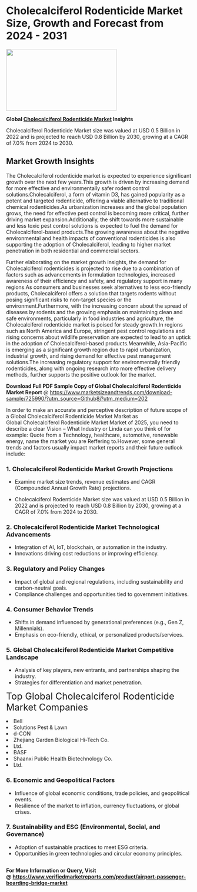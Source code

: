 <H1>Cholecalciferol Rodenticide Market Size, Growth and Forecast from 2024 - 2031</H1><img class="aligncenter size-medium wp-image-584254" src="https://thirdeyenews.in/wp-content/uploads/2024/09/Global-Market-Research-300x168.jpeg" alt="" width="300" height="168" /><p><strong>Global&nbsp;<a href="https://www.marketsizeandtrends.com/download-sample/725990/?utm_source=Github8j?utm_medium=202">Cholecalciferol Rodenticide Market</a> Insights</strong></p><p>Cholecalciferol Rodenticide Market size was valued at USD 0.5 Billion in 2022 and is projected to reach USD 0.8 Billion by 2030, growing at a CAGR of 7.0% from 2024 to 2030.</p><p><h2>Market Growth Insights</h2> <p>The Cholecalciferol rodenticide market is expected to experience significant growth over the next few years.This growth is driven by increasing demand for more effective and environmentally safer rodent control solutions.Cholecalciferol, a form of vitamin D3, has gained popularity as a potent and targeted rodenticide, offering a viable alternative to traditional chemical rodenticides.As urbanization increases and the global population grows, the need for effective pest control is becoming more critical, further driving market expansion.Additionally, the shift towards more sustainable and less toxic pest control solutions is expected to fuel the demand for Cholecalciferol-based products.The growing awareness about the negative environmental and health impacts of conventional rodenticides is also supporting the adoption of Cholecalciferol, leading to higher market penetration in both residential and commercial sectors.</p> <p>Further elaborating on the market growth insights, the demand for Cholecalciferol rodenticides is projected to rise due to a combination of factors such as advancements in formulation technologies, increased awareness of their efficiency and safety, and regulatory support in many regions.As consumers and businesses seek alternatives to less eco-friendly products, Cholecalciferol offers a solution that targets rodents without posing significant risks to non-target species or the environment.Furthermore, with the increasing concern about the spread of diseases by rodents and the growing emphasis on maintaining clean and safe environments, particularly in food industries and agriculture, the Cholecalciferol rodenticide market is poised for steady growth.In regions such as North America and Europe, stringent pest control regulations and rising concerns about wildlife preservation are expected to lead to an uptick in the adoption of Cholecalciferol-based products.Meanwhile, Asia-Pacific is emerging as a significant growth region due to rapid urbanization, industrial growth, and rising demand for effective pest management solutions.The increasing regulatory support for environmentally friendly rodenticides, along with ongoing research into more effective delivery methods, further supports the positive outlook for the market.</p> <p><span class=""><strong>Download Full PDF Sample Copy of Global Cholecalciferol Rodenticide Market Report</strong> @ <a href="https://www.marketsizeandtrends.com/download-sample/725990/?utm_source=Github8j?utm_medium=202" target="_blank">https://www.marketsizeandtrends.com/download-sample/725990/?utm_source=Github8j?utm_medium=202</a></span></p><p>In order to make an accurate and perceptive description of future scope of a Global&nbsp;Cholecalciferol Rodenticide Market Market as Global&nbsp;Cholecalciferol Rodenticide Market Market of 2025, you need to describe a clear Vision &ndash; What Industry or Linda can you think of for example: Quote from a Technology, healthcare, automotive, renewable energy, name the market you are Reffering to.However, some general trends and factors usually impact market reports and their future outlook include:</p><h3>1.&nbsp;<strong>Cholecalciferol Rodenticide Market Growth Projections</strong></h3><ul><li>Examine market size trends, revenue estimates and CAGR (Compounded Annual Growth Rate) projections.</li><li><p>Cholecalciferol Rodenticide Market size was valued at USD 0.5 Billion in 2022 and is projected to reach USD 0.8 Billion by 2030, growing at a CAGR of 7.0% from 2024 to 2030.</p></li></ul><h3>2.&nbsp;<strong>Cholecalciferol Rodenticide Market Technological Advancements</strong></h3><ul><li>Integration of AI, IoT, blockchain, or automation in the industry.</li><li>Innovations driving cost reductions or improving efficiency.</li></ul><h3>3.&nbsp;<strong>Regulatory and Policy Changes</strong></h3><ul><li>Impact of global and regional regulations, including sustainability and carbon-neutral goals.</li><li>Compliance challenges and opportunities tied to government initiatives.</li></ul><h3>4.&nbsp;<strong>Consumer Behavior Trends</strong></h3><ul><li>Shifts in demand influenced by generational preferences (e.g., Gen Z, Millennials).</li><li>Emphasis on eco-friendly, ethical, or personalized products/services.</li></ul><h3>5.&nbsp;<strong>Global Cholecalciferol Rodenticide Market Competitive Landscape</strong></h3><ul><li>Analysis of key players, new entrants, and partnerships shaping the industry.</li><li>Strategies for differentiation and market penetration.</li></ul><p data-pm-slice="1 1 []"><span style="color: inherit; font-family: inherit; font-size: 25px;">Top Global Cholecalciferol Rodenticide Market Companies</span></p><div class="" data-test-id=""><p><li>Bell</li><li> Solutions Pest & Lawn</li><li> d-CON</li><li> Zhejiang Garden Biological Hi-Tech Co.</li><li> Ltd.</li><li> BASF</li><li> Shaanxi Public Health Biotechnology Co.</li><li> Ltd.</li></p></div><h3>6.&nbsp;<strong>Economic and Geopolitical Factors</strong></h3><ul><li>Influence of global economic conditions, trade policies, and geopolitical events.</li><li>Resilience of the market to inflation, currency fluctuations, or global crises.</li></ul><h3>7.&nbsp;<strong>Sustainability and ESG (Environmental, Social, and Governance)</strong></h3><ul><li>Adoption of sustainable practices to meet ESG criteria.</li><li>Opportunities in green technologies and circular economy principles.</li></ul><h2><strong style="font-size: 14px;">For More Information or Query, Visit @&nbsp;</strong><a style="background-color: #ffffff; font-size: 14px;" href="https://www.marketsizeandtrends.com/report/cholecalciferol-rodenticide-market/" target="_blank">https://www.verifiedmarketreports.com/product/airport-passenger-boarding-bridge-market</a></h2>